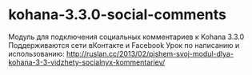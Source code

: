 kohana-3.3.0-social-comments
============================

Модуль для подключения социальных комментариев к Kohana 3.3.0
Поддерживаются сети вКонтакте и Facebook
Урок по написанию и использованию:
http://ruslan.cc/2013/02/pishem-svoj-modul-dlya-kohana-3-3-vidzhety-socialnyx-kommentariev/

